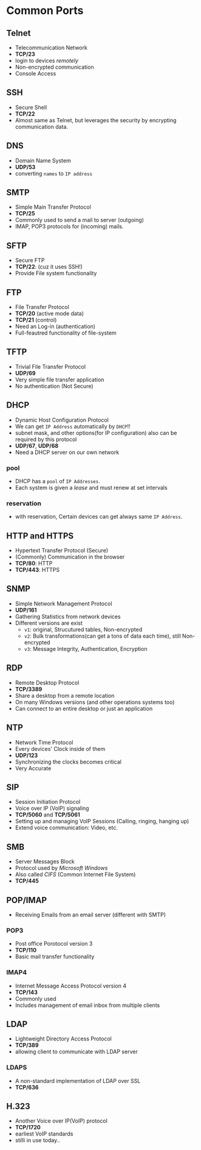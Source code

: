 # Common Ports

## Telnet
- Telecommunication Network
- **TCP/23**
- login to devices *remotely*
- Non-encrypted communication
- Console Access

## SSH
- Secure Shell
- **TCP/22**
- Almost same as Telnet, but leverages the security by encrypting communication data.

## DNS
- Domain Name System
- **UDP/53**
- converting `names` to `IP address`

## SMTP
- Simple Main Transfer Protocol
- **TCP/25**
- Commonly used to send a mail to server (outgoing)
- IMAP, POP3 protocols for (incoming) mails.

## SFTP
- Secure FTP
- **TCP/22**: (cuz it uses SSH!)
- Provide File system functionality

## FTP
- File Transfer Protocol
- **TCP/20** (active mode data)
- **TCP/21** (control)
- Need an Log-in (authentication)
- Full-feautred functionality of file-system

## TFTP
- Trivial File Transfer Protocol
- **UDP/69**
- Very simple file transfer application
- No authentication (Not Secure)

## DHCP
- Dynamic Host Configuration Protocol
- We can get `IP Address` automatically by `DHCP`!!
- subnet mask, and other options(for IP configuration) also can be required by this protocol
- **UDP/67**, **UDP/68**
- Need a DHCP server on our own network

### pool
- DHCP has a `pool` of `IP Addresses`.
- Each system is given a *lease* and must renew at set intervals

### reservation
- with reservation, Certain devices can get always same `IP Address`.

## HTTP and HTTPS
- Hypertext Transfer Protocol (Secure)
- (Commonly) Communication in the browser
- **TCP/80**: HTTP
- **TCP/443**: HTTPS

## SNMP
- Simple Network Management Protocol
- **UDP/161**
- Gathering Statistics from network devices
- Different versions are exist
	- `v1`: original, Strucutured tables, Non-encrypted
	- `v2`: Bulk transformations(can get a tons of data each time), still Non-encrypted
	- `v3`: Message Integrity, Authentication, Encryption

## RDP
- Remote Desktop Protocol
- **TCP/3389**
- Share a desktop from a remote location
- On many Windows versions (and other operations systems too)
- Can connect to an entire desktop or just an application

## NTP
- Network Time Protocol
- Every devices' Clock inside of them
- **UDP/123**
- Synchronizing the clocks becomes critical
- Very Accurate

## SIP
- Session Initiation Protocol
- Voice over IP (VoIP) signaling
- **TCP/5060** and **TCP/5061**
- Setting up and managing VoIP Sessions (Calling, ringing, hanging up)
- Extend voice communication: Video, etc.

## SMB
- Server Messages Block
- Protocol used by *Microsoft Windows*
- Also called *CIFS* (Common Internet File System)
- **TCP/445**

## POP/IMAP
- Receiving Emails from an email server (different with SMTP)

### POP3
- Post office Porotocol version 3
- **TCP/110**
- Basic mail transfer functionality

### IMAP4
- Internet Message Access Protocol version 4
- **TCP/143**
- Commonly used
- Includes management of email inbox from multiple clients

## LDAP
- Lightweight Directory Access Protocol
- **TCP/389**
- allowing client to communicate with LDAP server
### LDAPS
- A non-standard implementation of LDAP over SSL
- **TCP/636**

## H.323
- Another Voice over IP(VoIP) protocol
- **TCP/1720**
- earliest VoIP standards
- stilli in use today..
